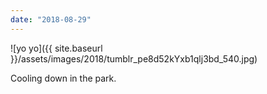 ```yaml
---
date: "2018-08-29"
---
```


![yo yo]({{ site.baseurl }}/assets/images/2018/tumblr_pe8d52kYxb1qlj3bd_540.jpg)

Cooling down in the park.

